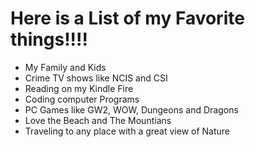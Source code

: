 # Here is a List of my Favorite things!!!!

- My Family and Kids
- Crime TV shows like NCIS and CSI
- Reading on my Kindle Fire
- Coding computer Programs
- PC Games like GW2, WOW, Dungeons and Dragons
- Love the Beach and The Mountians
- Traveling to any place with a great view of Nature 
